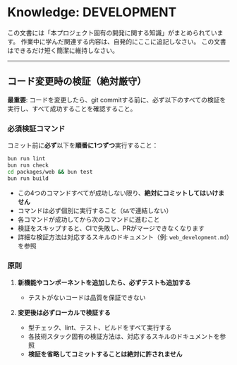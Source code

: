 # Knowledge: DEVELOPMENT

この文書には「本プロジェクト固有の開発に関する知識」がまとめられています。
作業中に学んだ関連する内容は、自発的にここに追記しなさい。
この文書はできるだけ短く簡潔に維持しなさい。

---

## コード変更時の検証（絶対厳守）

**最重要**: コードを変更したら、git commitする前に、必ず以下のすべての検証を実行し、すべて成功することを確認すること。

### 必須検証コマンド

コミット前に**必ず**以下を**順番に1つずつ**実行すること：

```bash
bun run lint
bun run check
cd packages/web && bun test
bun run build
```

- この4つのコマンドすべてが成功しない限り、**絶対にコミットしてはいけません**
- コマンドは必ず個別に実行すること（`&&`で連結しない）
- 各コマンドが成功してから次のコマンドに進むこと
- 検証をスキップすると、CIで失敗し、PRがマージできなくなります
- 詳細な検証方法は対応するスキルのドキュメント（例: `web_development.md`）を参照

### 原則

1. **新機能やコンポーネントを追加したら、必ずテストも追加する**
   - テストがないコードは品質を保証できない

2. **変更後は必ずローカルで検証する**
   - 型チェック、lint、テスト、ビルドをすべて実行する
   - 各技術スタック固有の検証方法は、対応するスキルのドキュメントを参照
   - **検証を省略してコミットすることは絶対に許されません**
